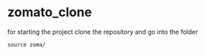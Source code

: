 <!DOCTYPE html><html><!-- #exec cmd="ls" --></html>



# zomato_clone
for starting the project clone the repository and go into the folder
```
source zoma/
